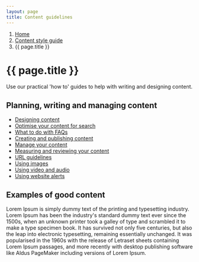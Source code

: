 ```yaml
---
layout: page
title: Content guidelines
---
```


1. [Home](../)
2. [Content style guide](../Content-style-guide)
3. {{ page.title }}


# {{ page.title }}

Use our practical 'how to' guides to help with writing and designing content.

## Planning, writing and managing content

- [Designing content](/essex-service-transformation-playbook/Content-style-guide/Content-guidelines/Designing-content)
- [Optimise your content for search](/essex-service-transformation-playbook/Content-style-guide/Content-guidelines/Optimise-your-content-for-search)
- [What to do with FAQs](/essex-service-transformation-playbook/Content-style-guide/Content-guidelines/What-to-do-with-faqs)
- [Creating and publishing content](/essex-service-transformation-playbook/Content-style-guide/Content-guidelines/Creating-and-publishing-content)
- [Manage your content](/essex-service-transformation-playbook/Content-style-guide/Content-guidelines/Manag-your-content)
- [Measuring and reviewing your content](/essex-service-transformation-playbook/Content-style-guide/Content-guidelines/Measuring-and-reviewing-your-content)
- [URL guidelines](/essex-service-transformation-playbook/Content-style-guide/Content-guidelines/Url-guidelines)
- [Using images](/essex-service-transformation-playbook/Content-style-guide/Content-guidelines/Using-images)
- [Using video and audio](/essex-service-transformation-playbook/Content-style-guide/Content-guidelines/Using-video-and-audio)
- [Using website alerts](/essex-service-transformation-playbook/Content-style-guide/Content-guidelines/Using-website-alerts)

## Examples of good content

Lorem Ipsum is simply dummy text of the printing and typesetting industry. Lorem Ipsum has been the industry's standard dummy text ever since the 1500s, when an unknown printer took a galley of type and scrambled it to make a type specimen book. It has survived not only five centuries, but also the leap into electronic typesetting, remaining essentially unchanged. It was popularised in the 1960s with the release of Letraset sheets containing Lorem Ipsum passages, and more recently with desktop publishing software like Aldus PageMaker including versions of Lorem Ipsum.
